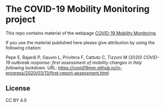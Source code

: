 # The COVID-19 Mobility Monitoring project

This repo contains material of the webpage [COVID-19 Mobility Monitoring](https://covid19mm.github.io/).

If you use the material published here please give attribution by using the following citation:

Pepe E, Bajardi P, Gauvin L, Privitera F, Cattuto C, Tizzoni M (2020) _COVID-19 outbreak response: first assessment of mobility changes in Italy following lockdown._ URL: https://covid19mm.github.io/in-progress/2020/03/13/first-report-assessment.html

## License
CC BY 4.0
